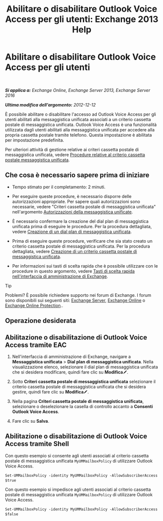 ﻿---
title: 'Abilitare o disabilitare Outlook Voice Access per gli utenti: Exchange 2013 Help'
TOCTitle: Abilitare o disabilitare Outlook Voice Access per gli utenti
ms:assetid: c0c244a0-ad2f-4adf-bc1f-1d55fd7ea2d5
ms:mtpsurl: https://technet.microsoft.com/it-it/library/Dd351106(v=EXCHG.150)
ms:contentKeyID: 52057325
ms.date: 05/22/2018
mtps_version: v=EXCHG.150
ms.translationtype: MT
---

# Abilitare o disabilitare Outlook Voice Access per gli utenti

 

_**Si applica a:** Exchange Online, Exchange Server 2013, Exchange Server 2016_

_**Ultima modifica dell'argomento:** 2012-12-12_

È possibile abilitare o disabilitare l'accesso ad Outlook Voice Access per gli utenti abilitati alla messaggistica unificata associati a un criterio cassetta postale di messaggistica unificata. Outlook Voice Access è una funzionalità utilizzata dagli utenti abilitati alla messaggistica unificata per accedere alla propria cassetta postale tramite telefono. Questa impostazione è abilitata per impostazione predefinita.

Per ulteriori attività di gestione relative ai criteri cassetta postale di messaggistica unificata, vedere [Procedure relative al criterio cassetta postale messaggistica unificata](um-mailbox-policy-procedures-exchange-2013-help.md).

## Che cosa è necessario sapere prima di iniziare

  - Tempo stimato per il completamento: 2 minuti.

  - Per eseguire queste procedure, è necessario disporre delle autorizzazioni appropriate. Per sapere quali autorizzazioni sono necessarie, vedere "Criteri cassetta postale di messaggistica unificata" nell'argomento [Autorizzazioni della messaggistica unificate](unified-messaging-permissions-exchange-2013-help.md).

  - È necessario confermare la creazione del dial plan di messaggistica unificata prima di eseguire le procedure. Per la procedura dettagliata, vedere [Creazione di un dial plan di messaggistica unificata](create-a-um-dial-plan-exchange-2013-help.md).

  - Prima di eseguire queste procedure, verificare che sia stato creato un criterio cassetta postale di messaggistica unificata. Per la procedura dettagliata, vedere [Creazione di un criterio cassetta postale di messaggistica unificata](create-a-um-mailbox-policy-exchange-2013-help.md).

  - Per informazioni sui tasti di scelta rapida che è possibile utilizzare con le procedure in questo argomento, vedere [Tasti di scelta rapida nell'interfaccia di amministrazione di Exchange](keyboard-shortcuts-in-the-exchange-admin-center-exchange-online-protection-help.md).


> [!TIP]
> Problemi? È possibile richiedere supporto nei forum di Exchange. I forum sono disponibili sui seguenti siti: <A href="https://go.microsoft.com/fwlink/p/?linkid=60612">Exchange Server</A>, <A href="https://go.microsoft.com/fwlink/p/?linkid=267542">Exchange Online</A> o <A href="https://go.microsoft.com/fwlink/p/?linkid=285351">Exchange Online Protection</A>..



## Operazione desiderata

## Abilitazione o disabilitazione di Outlook Voice Access tramite EAC

1.  Nell'interfaccia di amministrazione di Exchange, navigare a **Messaggistica unificata** \> **Dial plan di messaggistica unificata**. Nella visualizzazione elenco, selezionare il dial plan di messaggistica unificata che si desidera modificare, quindi fare clic su **Modifica**![Icona Modifica](images/JJ218640.6f53ccb2-1f13-4c02-bea0-30690e6ea71d(EXCHG.150).gif "Icona Modifica").

2.  Sotto **Criteri cassetta postale di messaggistica unificata** selezionare il criterio cassetta postale di messaggistica unificata che si desidera gestire, quindi fare clic su **Modifica**![Icona Modifica](images/JJ218640.6f53ccb2-1f13-4c02-bea0-30690e6ea71d(EXCHG.150).gif "Icona Modifica").

3.  Nella pagina **Criteri cassetta postale di messaggistica unificata**, selezionare o deselezionare la casella di controllo accanto a **Consenti Outlook Voice Access**.

4.  Fare clic su **Salva**.

## Abilitazione o disabilitazione di Outlook Voice Access tramite Shell

Con questo esempio si consente agli utenti associati al criterio cassetta postale di messaggistica unificata `MyUMMailboxPolicy` di utilizzare Outlook Voice Access.

    Set-UMMailboxPolicy -identity MyUMMailboxPolicy -AllowSubscriberAccess $true

Con questo esempio si impedisce agli utenti associati al criterio cassetta postale di messaggistica unificata `MyUMMailboxPolicy` di utilizzare Outlook Voice Access.

    Set-UMMailboxPolicy -identity MyUMMailboxPolicy -AllowSubscriberAccess $false

